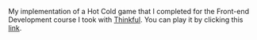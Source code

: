 My implementation of a Hot Cold game that I completed for the Front-end Development course I took with [Thinkful](http://www.thinkful.com).  You can play it by clicking this [link](http://ammiranda.github.io/hot_cold_project/).
